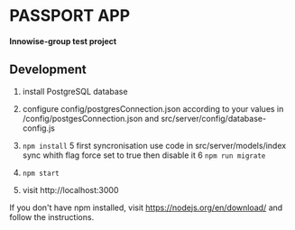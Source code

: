# PASSPORT APP
#### Innowise-group test project

## Development

1. install PostgreSQL database
2. configure config/postgresConnection.json according to your values
    in /config/postgesConnection.json and 
    src/server/config/database-config.js
    
4. `npm install`
5 first syncronisation use code in src/server/models/index sync whith flag force set to true
    then  disable it 
6 `npm run migrate`
7. `npm start`
8. visit http://localhost:3000

If you don't have npm installed, visit https://nodejs.org/en/download/ and follow the instructions.
